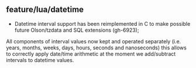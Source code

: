 ## feature/lua/datetime

 * Datetime interval support has been reimplemented in C
   to make possible future Olson/tzdata and SQL extensions (gh-6923);

All components of interval values now kept and operated separately
(i.e. years, months, weeks, days, hours, seconds and nanoseconds) this
allows to correctly apply date/time arithmetic at the moment we add/subtract
intervals to datetime values.
